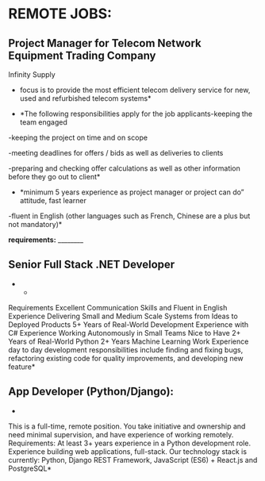 # REMOTE JOBS:

## Project Manager for Telecom Network Equipment Trading Company
Infinity Supply

* focus is to provide the most efficient telecom delivery service for new, used and refurbished telecom systems*

* *The following responsibilities apply for the job applicants-keeping the team engaged

-keeping the project on time and on scope

-meeting deadlines for offers / bids as well as deliveries to clients 

-preparing and checking offer calculations as well as other information before they go out to client*

* *minimum 5 years experience as project manager or project can do” attitude, fast learner

-fluent in English (other languages such as French, Chinese are a plus but not mandatory)*

**requirements:** ________

## Senior Full Stack .NET Developer

* *
Requirements
Excellent Communication Skills and Fluent in English
Experience Delivering Small and Medium Scale Systems from Ideas to Deployed Products
5+ Years of Real-World Development Experience with C#
Experience Working Autonomously in Small Teams
Nice to Have
2+ Years of Real-World Python
2+ Years Machine Learning Work Experience
day to day development responsibilities include finding and fixing bugs, refactoring existing code for quality improvements, and developing new feature*






## App Developer (Python/Django):

*
This is a full-time, remote position. You take initiative and ownership and need minimal supervision, and have experience of working remotely.
Requirements:
At least 3+ years experience in a Python development role.
Experience building web applications, full-stack. Our technology stack is currently: Python, Django REST Framework, JavaScript (ES6) + React.js and PostgreSQL*



